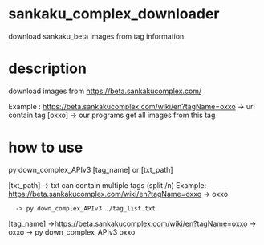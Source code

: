 # sankaku_complex_downloader
download sankaku_beta images from tag information


# description
download images from https://beta.sankakucomplex.com/

Example : https://beta.sankakucomplex.com/wiki/en?tagName=oxxo
  -> url contain tag [oxxo]
  -> our programs get all images from this tag

# how to use
 
  py down_complex_APIv3 [tag_name] or [txt_path]
  
  [txt_path]
      -> txt can contain multiple tags (split /n)
      Example: https://beta.sankakucomplex.com/wiki/en?tagName=oxxo
                -> oxxo
      
      -> py down_complex_APIv3 ./tag_list.txt         
       
      
  [tag_name]
      ->https://beta.sankakucomplex.com/wiki/en?tagName=oxxo
                -> oxxo
      -> py down_complex_APIv3 oxxo
